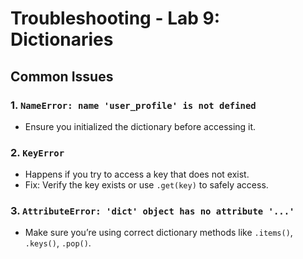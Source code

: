 # Troubleshooting - Lab 9: Dictionaries

## Common Issues

### 1. `NameError: name 'user_profile' is not defined`
- Ensure you initialized the dictionary before accessing it.

### 2. `KeyError`
- Happens if you try to access a key that does not exist.
- Fix: Verify the key exists or use `.get(key)` to safely access.

### 3. `AttributeError: 'dict' object has no attribute '...'`
- Make sure you’re using correct dictionary methods like `.items()`, `.keys()`, `.pop()`.

